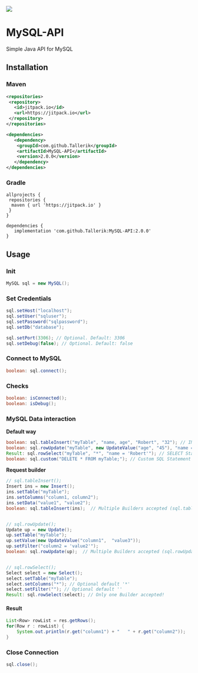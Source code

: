 [![](https://jitpack.io/v/Tallerik/MySQL-API.svg)](https://jitpack.io/#Tallerik/MySQL-API)
# MySQL-API
Simple Java API for MySQL

## Installation

### Maven
```XML
<repositories>  
 <repository>  
   <id>jitpack.io</id>  
   <url>https://jitpack.io</url>  
 </repository>  
</repositories>  

<dependencies>
   <dependency>
    <groupId>com.github.Tallerik</groupId>
    <artifactId>MySQL-API</artifactId>
    <version>2.0.0</version>
   </dependency>
</dependencies>
```

### Gradle
```Gradle
allprojects {  
 repositories {  
  maven { url 'https://jitpack.io' }  
 }  
}  
 
dependencies {  
   implementation 'com.github.Tallerik:MySQL-API:2.0.0'  
}  
```

## Usage

### Init
```Java
MySQL sql = new MySQL();
```

### Set Credentials
```Java
sql.setHost("localhost");
sql.setUser("sqluser");
sql.setPassword("sqlpassword");
sql.setDb("database");

sql.setPort(3306); // Optional. Default: 3306
sql.setDebug(false); // Optional. Default: false
```


### Connect to MySQL
```Java
boolean: sql.connect();
```

### Checks
```Java
boolean: isConnected();
boolean: isDebug();
```

### MySQL Data interaction 
**Default way**
```Java
boolean: sql.tableInsert("myTable", "name, age", "Robert", "32"); // INSERT Statement
boolean: sql.rowUpdate("myTable", new UpdateValue("age", "45"), "name = 'Robert'"); // UPDATE Statement
Result: sql.rowSelect("myTable", "*", "name = 'Robert'"); // SELECT Statement
boolean: sql.custom("DELETE * FROM myTable;"); // Custom SQL Statement
```

**Request builder**
```java
// sql.tableInsert();
Insert ins = new Insert();
ins.setTable("myTable");
ins.setColumns("column1, column2");
ins.setData("value1", "value2");
boolean: sql.tableInsert(ins);  // Multiple Builders accepted (sql.tableInsert(ins, ins2, ins3)


// sql.rowUpdate();
Update up = new Update();
up.setTable("myTable");
up.setValue(new UpdateValue("column1",  "value3"));
up.setFilter("column2 = 'value2'");
boolean: sql.rowUpdate(up);  // Multiple Builders accepted (sql.rowUpdate(up, up2, up3)


// sql.rowSelect();
Select select = new Select();
select.setTable("myTable");
select.setColumns("*"); // Optional default '*'
select.setFilter(""); // Optional default ''
Result: sql.rowSelect(select); // Only one Builder accepted!
```


#### Result
 
 ```Java
 List<Row> rowList = res.getRows();
 for(Row r : rowList) {
     System.out.println(r.get("column1") + "   " + r.get("column2"));
 }
 ```

### Close Connection
```Java
sql.close();
```

